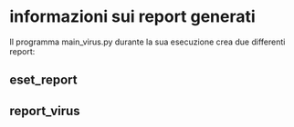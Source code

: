 # informazioni sui report generati

Il programma main_virus.py durante la sua esecuzione crea due differenti report:
## eset_report 
## report_virus

